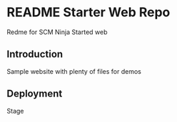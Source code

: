 # README Starter Web Repo

Redme for SCM Ninja Started web

## Introduction 

Sample website with plenty of files for demos

## Deployment

Stage
